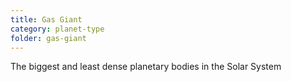 ```yaml
---
title: Gas Giant 
category: planet-type
folder: gas-giant
---
```


The biggest and least dense planetary bodies in the Solar System